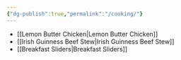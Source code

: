 ```yaml
---
{"dg-publish":true,"permalink":"/cooking/"}
---
```


- [[Lemon Butter Chicken\|Lemon Butter Chicken]]
- [[Irish Guinness Beef Stew\|Irish Guinness Beef Stew]]
- [[Breakfast Sliders\|Breakfast Sliders]]